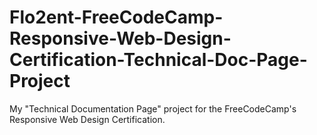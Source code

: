 # Flo2ent-FreeCodeCamp-Responsive-Web-Design-Certification-Technical-Doc-Page-Project
My "Technical Documentation Page" project for the FreeCodeCamp's Responsive Web Design Certification. 
